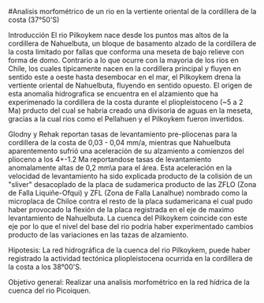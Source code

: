 #Analisis morfométrico de un rio en la vertiente oriental de la cordillera de la costa (37°50'S)

Introducción
El rio Pilkoykem nace desde los puntos mas altos de la cordillera de Nahuelbuta, un bloque de basamento alzado de la cordillera de la costa limitado por fallas que conforma una meseta de bajo relieve con forma de domo. Contrario a lo que ocurre con la mayoria de los rios en Chile, los cuales tipicamente nacen en la cordillera principal y fluyen en sentido este a oeste hasta desembocar en el mar, el Pilkoykem drena la vertiente oriental de Nahuelbuta, fluyendo en sentido opuesto. El origen de esta anomalia hidrografica se encuentra en el alzamiento que ha experimenado la cordillera de la costa durante el pliopleistoceno (~5 a 2 Ma) prducto del cual se habria creado una divisoria de aguas en la meseta, gracias a la cual rios como el Pellahuen y el Pilkoykem fueron invertidos.

Glodny y Rehak reportan tasas de levantamiento pre-pliocenas para la cordillera de la costa de 0,03 - 0,04 mm/a, mientras que Nahuelbuta aparentemento sufrió una aceleración de su alzamiento a comienzos del plioceno a los 4+-1.2 Ma reportandose tasas de levantamiento anomalamente altas de 0,2 mm\a para el área. Esta aceleración en la velocidad de levantamiento ha sido explicada producto de la colisión de un "sliver" desacoplado de la placa de sudamerica producto de las ZFLO (Zona de Falla Liquiñe-Ofqui) y ZFL (Zona de Falla Lanalhue) nombrado como la microplaca de Chiloe contra el resto de la placa sudamericana el cual pudo haber provocado la flexión de la placa registrada en el eje de maximo levantamiento de Nahuelbuta. La cuenca del Pilkoykem coincide con este eje por lo que el nivel del base del rio podria haber experimentado cambios producto de las variaciones en las tazas de alzamiento.


Hipotesis: La red hidrográfica de la cuenca del rio Pilkoykem, puede haber registrado la actividad tectónica pliopleistocena ocurrida en la cordillera de la costa a los 38°00'S.

Objetivo general: Realizar una analisis morfométrico en la red hídrica de la cuenca del rio Picoiquen.
